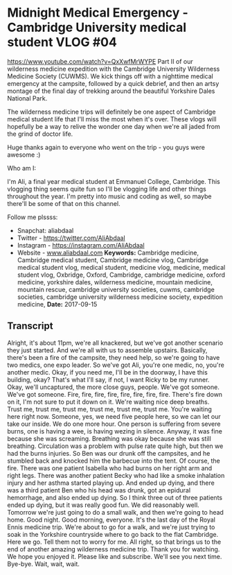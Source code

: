 # Midnight Medical Emergency  - Cambridge University medical student VLOG #04
https://www.youtube.com/watch?v=QxXwfMrWYPE
Part II of our wilderness medicine expedition with the Cambridge University Wilderness Medicine Society (CUWMS). We kick things off with a nighttime medical emergency at the campsite, followed by a quick debrief, and then an artsy montage of the final day of trekking around the beautiful Yorkshire Dales National Park.

The wilderness medicine trips will definitely be one aspect of Cambridge medical student life that I'll miss the most when it's over. These vlogs will hopefully be a way to relive the wonder one day when we're all jaded from the grind of doctor life.

Huge thanks again to everyone who went on the trip - you guys were awesome :)

Who am I:

I'm Ali, a final year medical student at Emmanuel College, Cambridge. This vlogging thing seems quite fun so I'll be vlogging life and other things throughout the year. I'm pretty into music and coding as well, so maybe there'll be some of that on this channel.

Follow me plssss:
- Snapchat: aliabdaal
- Twitter - https://twitter.com/AliAbdaal
- Instagram - https://instagram.com/AliAbdaal
- Website - www.aliabdaal.com
**Keywords:** Cambridge medicine, Cambridge medical student, Cambridge medicine vlog, Cambridge medical student vlog, medical student, medicine vlog, medicine, medical student vlog, Oxbridge, Oxford, Cambridge, cambridge medicine, oxford medicine, yorkshire dales, wilderness medicine, mountain medicine, mountain rescue, cambridge university societies, cuwms, cambridge societies, cambridge university wilderness medicine society, expedition medicine, 
**Date:** 2017-09-15

## Transcript
 Alright, it's about 11pm, we're all knackered, but we've got another scenario they just started. And we're all with us to assemble upstairs. Basically, there's been a fire of the campsite, they need help, so we're going to have two medics, one expo leader. So we've got Ali, you're one medic, no, you're another medic. Okay, if you need me, I'll be in the doorway, I have this building, okay? That's what I'll say, if not, I want Ricky to be my runner. Okay, we'll uncaptured, the more close guys, people. We've got someone. We've got someone. Fire, fire, fire, fire, fire, fire, fire, fire. There's fire down on it, I'm not sure to put it down on it. We're waiting nice deep breaths. Trust me, trust me, trust me, trust me, trust me, trust me. You're waiting here right now. Someone, yes, we need five people here, so we can let our take our inside. We do one more hour. One person is suffering from severe burns, one is having a wee, is having wezing in silence. Anyway, it was fine because she was screaming. Breathing was okay because she was still breathing. Circulation was a problem with pulse rate quite high, but then we had the burns injuries. So Ben was our drunk off the campsites, and he stumbled back and knocked him the barbecue into the tent. Of course, the fire. There was one patient Isabella who had burns on her right arm and right legs. There was another patient Becky who had like a smoke inhalation injury and her asthma started playing up. And ended up dying, and there was a third patient Ben who his head was drunk, got an epidural hemorrhage, and also ended up dying. So I think three out of three patients ended up dying, but it was really good fun. We did reasonably well. Tomorrow we're just going to do a small walk, and then we're going to head home. Good night. Good morning, everyone. It's the last day of the Royal Ennis medicine trip. We're about to go for a walk, and we're just trying to soak in the Yorkshire countryside where to go back to the flat Cambridge. Here we go. Tell them not to worry for me. All right, so that brings us to the end of another amazing wilderness medicine trip. Thank you for watching. We hope you enjoyed it. Please like and subscribe. We'll see you next time. Bye-bye. Wait, wait, wait.
